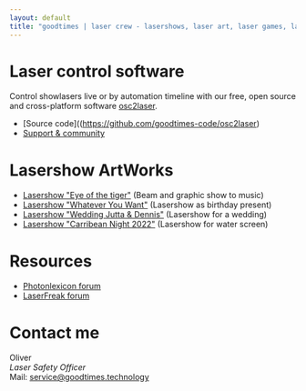 ```yaml
---
layout: default
title: "goodtimes | laser crew - lasershows, laser art, laser games, laser control software"
---
```


# Laser control software
Control showlasers live or by automation timeline with our free, open source and cross-platform software [osc2laser](https://github.com/goodtimes-code/osc2laser).
  - [Source code]((https://github.com/goodtimes-code/osc2laser)
  - [Support & community](https://discord.gg/Yp24ZC4n)
  
# Lasershow ArtWorks
- [Lasershow "Eye of the tiger"](https://www.youtube.com/watch?v=MXgKLad80P0) (Beam and graphic show to music)
- [Lasershow "Whatever You Want"](https://www.youtube.com/watch?v=_5FiKHApgyw) (Lasershow as birthday present)
- [Lasershow "Wedding Jutta & Dennis"](https://www.youtube.com/watch?v=NMLCVmzW9sE) (Lasershow for a wedding)
- [Lasershow "Carribean Night 2022"](https://www.youtube.com/watch?v=JsKpOB2sVtA&t=8s) (Lasershow for water screen)

# Resources
- [Photonlexicon forum](https://photonlexicon.com/forums/)
- [LaserFreak forum](https://www.laserfreak.net/forum/)

# Contact me
Oliver\
*Laser Safety Officer*\
Mail: service@goodtimes.technology
